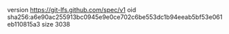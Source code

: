 version https://git-lfs.github.com/spec/v1
oid sha256:a6e90ac255913bc0945e9e0ce702c6be553dc1b94eeab5bf53e061eb110815a3
size 3038
